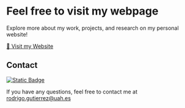 # Feel free to visit my webpage

Explore more about my work, projects, and research on my personal website!

[🔗 Visit my Website](https://rodrigogutierrezm.github.io)

 ## Contact

[![Static Badge](https://img.shields.io/badge/ORCID-0009--0009--9873--6844-green?style=flat&logo=orcid)](https://orcid.org/0009-0009-9873-6844)

If you have any questions, feel free to contact me at [rodrigo.gutierrez@uah.es](mailto:rodrigo.gutierrez@uah.es)